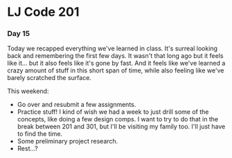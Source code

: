 # LJ Code 201
### Day 15

Today we recapped everything we've learned in class. It's surreal looking back and remembering the first few days. It wasn't that long ago but it feels like it... but it also feels like it's gone by fast. And it feels like we've learned a crazy amount of stuff in this short span of time, while also feeling like we've barely scratched the surface.

This weekend:
- Go over and resubmit a few assignments.
- Practice stuff! I kind of wish we had a week to just drill some of the concepts, like doing a few design comps. I want to try to do that in the break between 201 and 301, but I'll be visiting my family too. I'll just have to find the time.
- Some preliminary project research.
- Rest...? 
